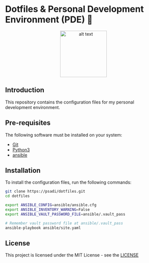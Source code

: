 # Dotfiles & Personal Development Environment (PDE) 🚀

<p align="center">
  <img src="image.png" alt="alt text" width="150" height="150">
</p>

## Introduction

This repository contains the configuration files for my personal development environment.

## Pre-requisites

The following software must be installed on your system:

- [Git](https://git-scm.com/)
- [Python3](https://www.python.org/)
- [ansible](https://www.ansible.com/)

## Installation

To install the configuration files, run the following commands:

```bash
git clone https://psadi/dotfiles.git
cd dotfiles

export ANSIBLE_CONFIG=ansible/ansible.cfg
export ANSIBLE_INVENTORY_WARNING=False
export ANSIBLE_VAULT_PASSWORD_FILE=ansible/.vault_pass

# Remember vault password file at ansible/.vault_pass
ansible-playbook ansible/site.yaml
```

## License

This project is licensed under the MIT License - see the [LICENSE](LICENSE)
